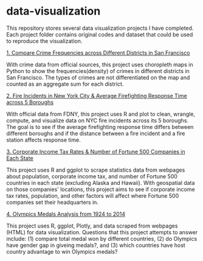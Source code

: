 # data-visualization

This repository stores several data visualization projects I have completed. Each project folder contains original codes and dataset that could be used to reproduce the visualization.

[1. Compare Crime Frequencies across Different Districts in San Francisco](https://github.com/eddiecylin/data-visualization/tree/master/crime_rates_in_san_%20francisco)

With crime data from official sources, this project uses choropleth maps in Python to show the frequencies(density) of crimes in different districts in San Francisco. The types of crimes are not differentiated on the map and counted as an aggregate sum for each district.


[2. Fire Incidents in New York City & Average Firefighting Response Time across 5 Boroughs](https://github.com/eddiecylin/data-visualization/tree/master/fire-incidents-new-york)

With official data from FDNY, this project uses R and plot to clean, wrangle, compute, and visualize data on NYC fire incidents across its 5 boroughs. The goal is to see if the average firefighting response time differs between different boroughs and if the distance between a fire incident and a fire station affects response time. 

[3. Corporate Income Tax Rates & Number of Fortune 500 Companies in Each State](https://github.com/eddiecylin/data-visualization/tree/master/fortune_500)

This project uses R and ggplot to scrape statistics data from webpages about population, corporate income tax, and number of Fortune 500 countries in each state (excluding Alaska and Hawaii). With geospatial data on those companies' locations, this project aims to see if corporate income tax rates, population, and other factors will affect where Fortune 500 companies set their headquarters in.

[4. Olympics Medals Analysis from 1924 to 2014](https://github.com/eddiecylin/data-visualization/tree/master/olympics)

This project uses R, ggplot, Plotly, and data scraped from webpages (HTML) for data visualization. Questions that this project attempts to answer include: (1) compare total medal won by different countries, (2) do Olympics have gender gap in giveing medals?, and (3) which countries have host country advantage to win Olympics medals?
